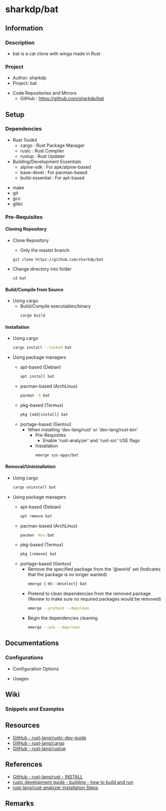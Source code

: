 # sharkdp/bat

## Information
### Description
+ bat is a cat clone with wings made in Rust

### Project
+ Author: sharkdp
+ Project: bat
- Code Repositories and Mirrors
    + GitHub  : https://github.com/sharkdp/bat

## Setup
### Dependencies
- Rust Toolkit
    + cargo : Rust Package Manager
    + rustc : Rust Compiler
    + rustup : Rust Updater
- Building/Development Essentials
    + alpine-sdk      : For apk/alpine-based
    + base-devel      : For pacman-based
    + build-essential : For apt-based
+ make
+ git
+ gcc
+ glibc

### Pre-Requisites

#### Cloning Repository
- Clone Repository
    + Only the master branch
    ```console
    git clone https://github.com/sharkdp/bat
    ```

- Change directory into folder
    ```console 
    cd bat
    ```

#### Build/Compile from Source
- Using cargo
    - Build/Compile executables/binary
        ```bash
        cargo build
        ```

#### Installation
- Using cargo
    ```bash
    cargo install --locked bat
    ```

- Using package managers
    - apt-based (Debian)
        ```bash
        apt install bat
        ```
    - pacman-based (ArchLinux)
        ```bash
        pacman -S bat
        ```
    - pkg-based (Termux)
        ```bash
        pkg {add|install} bat
        ```
    - portage-based (Gentoo)
        - When installing 'dev-lang/rust' or 'dev-lang/rust-bin'
            - Pre-Requisites
                + Enable 'rust-analyzer' and 'rust-src' USE flags
            - Installation
                ```bash
                emerge sys-apps/bat
                ```

#### Removal/Uninstallation
- Using cargo
    ```bash
    cargo uninstall bat
    ```

- Using package managers
    - apt-based (Debian)
        ```bash
        apt remove bat
        ```
    - pacman-based (ArchLinux)
        ```bash
        pacman -Rsu bat
        ```
    - pkg-based (Termux)
        ```bash
        pkg {remove} bat
        ```
    - portage-based (Gentoo)
        - Remove the specified package from the '@world' set (Indicates that the package is no longer wanted)
            ```bash
            emerge {-W|--deselect} bat
            ```
        - Pretend to clean dependencies from the removed package (Review to make sure no required packages would be removed)
            ```bash
            emerge --pretend --depclean
            ```
        - Begin the dependencies cleaning
            ```bash
            emerge --ask --depclean
            ```

## Documentations
### Configurations
- Configuration Options

- Usages

## Wiki
### Snippets and Examples

## Resources
+ [GitHub - rust-lang/rustc-dev-guide](https://github.com/rust-lang/rustc-dev-guide)
+ [GitHub - rust-lang/cargo](https://github.com/rust-lang/cargo)
+ [GitHub - rust-lang/rustup](https://github.com/rust-lang/rustup)

## References
+ [GitHub - rust-lang/rust - INSTALL](https://github.com/rust-lang/rust/blob/master/INSTALL.md)
+ [rustc development guide - building - how to build and run](https://rustc-dev-guide.rust-lang.org/building/how-to-build-and-run.html)
+ [rust-lang/rust-analyzer Installation Steps](https://rust-analyzer.github.io/manual.html#installation)

## Remarks

